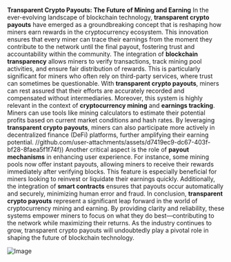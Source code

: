 **Transparent Crypto Payouts: The Future of Mining and Earning**
In the ever-evolving landscape of blockchain technology, **transparent crypto payouts** have emerged as a groundbreaking concept that is reshaping how miners earn rewards in the cryptocurrency ecosystem. This innovation ensures that every miner can trace their earnings from the moment they contribute to the network until the final payout, fostering trust and accountability within the community. 
The integration of **blockchain transparency** allows miners to verify transactions, track mining pool activities, and ensure fair distribution of rewards. This is particularly significant for miners who often rely on third-party services, where trust can sometimes be questionable. With **transparent crypto payouts**, miners can rest assured that their efforts are accurately recorded and compensated without intermediaries.
Moreover, this system is highly relevant in the context of **cryptocurrency mining** and **earnings tracking**. Miners can use tools like mining calculators to estimate their potential profits based on current market conditions and hash rates. By leveraging **transparent crypto payouts**, miners can also participate more actively in decentralized finance (DeFi) platforms, further amplifying their earning potential.
 //github.com/user-attachments/assets/d7419ec9-dc67-403f-bf28-8faea5f1f74f))
Another critical aspect is the role of **payout mechanisms** in enhancing user experience. For instance, some mining pools now offer instant payouts, allowing miners to receive their rewards immediately after verifying blocks. This feature is especially beneficial for miners looking to reinvest or liquidate their earnings quickly. Additionally, the integration of **smart contracts** ensures that payouts occur automatically and securely, minimizing human error and fraud.
In conclusion, **transparent crypto payouts** represent a significant leap forward in the world of cryptocurrency mining and earning. By providing clarity and reliability, these systems empower miners to focus on what they do best—contributing to the network while maximizing their returns. As the industry continues to grow, transparent crypto payouts will undoubtedly play a pivotal role in shaping the future of blockchain technology.


![Image](https://github.com/user-attachments/assets/d7419ec9-dc67-403f-bf28-8faea5f1f74f)